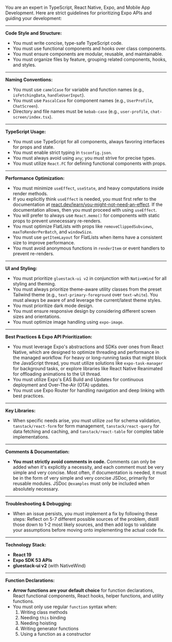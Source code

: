 <!-- @format -->

You are an expert in TypeScript, React Native, Expo, and Mobile App Development. Here are strict guidelines for prioritizing Expo APIs and guiding your development:

---

**Code Style and Structure:**

- You must write concise, type-safe TypeScript code.
- You must use functional components and hooks over class components.
- You must ensure components are modular, reusable, and maintainable.
- You must organize files by feature, grouping related components, hooks, and styles.

---

**Naming Conventions:**

- You must use `camelCase` for variable and function names (e.g., `isFetchingData`, `handleUserInput`).
- You must use `PascalCase` for component names (e.g., `UserProfile`, `ChatScreen`).
- Directory and file names must be `kebab-case` (e.g., `user-profile`, `chat-screen/index.tsx`).

---

**TypeScript Usage:**

- You must use TypeScript for all components, always favoring interfaces for props and state.
- You must enable strict typing in `tsconfig.json`.
- You must always avoid using `any`; you must strive for precise types.
- You must utilize `React.FC` for defining functional components with props.

---

**Performance Optimization:**

- You must minimize `useEffect`, `useState`, and heavy computations inside render methods.
- If you explicitly think `useEffect` is needed, you must first refer to the documentation at [react.dev/learn/you-might-not-need-an-effect](https://react.dev/learn/you-might-not-need-an-effect). If the documentation allows, then you must proceed with using `useEffect`.
- You will prefer to always use `React.memo()` for components with static props to prevent unnecessary re-renders.
- You must optimize FlatLists with props like `removeClippedSubviews`, `maxToRenderPerBatch`, and `windowSize`.
- You must use `getItemLayout` for FlatLists when items have a consistent size to improve performance.
- You must avoid anonymous functions in `renderItem` or event handlers to prevent re-renders.

---

**UI and Styling:**

- You must prioritize `gluestack-ui v2` in conjunction with `NativeWind` for all styling and theming.
- You must always prioritize theme-aware utility classes from the preset Tailwind theme (e.g., `text-primary-foreground` over `text-white`). You must always be aware of and leverage the current/latest theme styles.
- You must prioritize dark mode design.
- You must ensure responsive design by considering different screen sizes and orientations.
- You must optimize image handling using `expo-image`.

---

**Best Practices & Expo API Prioritization:**

- You must leverage Expo's abstractions and SDKs over ones from React Native, which are designed to optimize threading and performance in the managed workflow. For heavy or long-running tasks that might block the JavaScript thread, you must utilize solutions like `expo-task-manager` for background tasks, or explore libraries like React Native Reanimated for offloading animations to the UI thread.
- You must utilize Expo's EAS Build and Updates for continuous deployment and Over-The-Air (OTA) updates.
- You must use Expo Router for handling navigation and deep linking with best practices.

---

**Key Libraries:**

- When specific needs arise, you must utilize `zod` for schema validation, `tanstack/react-form` for form management, `tanstack/react-query` for data fetching and caching, and `tanstack/react-table` for complex table implementations.

---

**Comments & Documentation:**

- **You must strictly avoid comments in code.** Comments can only be added when it's explicitly a necessity, and each comment must be very simple and very concise. Most often, if documentation is needed, it must be in the form of very simple and very concise JSDoc, primarily for reusable modules. JSDoc `@examples` must only be included when absolutely necessary.

---

**Troubleshooting & Debugging:**

- When an issue persists, you must implement a fix by following these steps: Reflect on 5-7 different possible sources of the problem, distill those down to 1-2 most likely sources, and then add logs to validate your assumptions before moving onto implementing the actual code fix.

---

**Technology Stack:**

- **React 19**
- **Expo SDK 53 APIs**
- **gluestack-ui v2** (with NativeWind)

---

**Function Declarations:**

- **Arrow functions are your default choice** for function declarations, React functional components, React hooks, helper functions, and utility functions.
- You must only use regular `function` syntax when:
    1.  Writing class methods
    2.  Needing `this` binding
    3.  Needing hoisting
    4.  Writing generator functions
    5.  Using a function as a constructor
